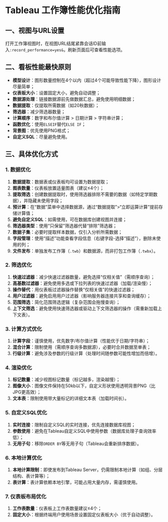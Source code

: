# Tableau 工作簿性能优化指南

## 一、视图与URL设置
打开工作簿视图时，在视图URL结尾紧靠会话ID前输入`:record_performance=yes&`，刷新页面后可查看性能选项。

## 二、看板性能最快原则
- **模型设计**：图形数量控制在4个以内（超过4个可能导致性能下降），图形设计尽量简单；
- **仪表板大小**：设置固定大小，避免自动调整；
- **数据源处理**：链接数据源前先做数据汇总，避免使用明细数据；
- **数据提取**：仅提取所需数据（如20秋数据）；
- **筛选器**：减少筛选器数量；
- **计算顺序**：数字和布尔值计算 > 日期计算 > 字符串计算；
- **函数优化**：使用`ELSEIF`替代`ELSE IF`；
- **背景图**：优先使用PNG格式；
- **自定义SQL**：尽量避免使用。

## 三、具体优化方式
### 1. 数据优化
1. **数据提取**：数据表或仪表板均可设置为数据提取；
2. **图表数量**：仪表板放置适量图表（建议≤4个）；
3. **提取筛选**：创建数据提取时，使用筛选器排除不需要的数据（如特定学期数据），并隐藏未使用字段；
4. **预计算**：在“数据”菜单中选择数据源，通过“数据提取”>“立即运算计算”提前存储计算值；
5. **避免自定义SQL**：如需使用，可在数据库创建视图并连接；
6. **筛选器类型**：使用“只保留”筛选器代替“排除”筛选器；
7. **数据子集**：必要时提取样本数据，仅引入分析所需数据；
8. **字段管理**：使用“描述”功能查看字段信息（右键字段-选择“描述”），删除未使用的列；
9. **文件发布**：单独发布工作簿（`.twb`）和数据源，而非打包工作簿（`.twbx`）。

### 2. 筛选优化
1. **快速过滤器**：减少快速过滤器数量，避免选择“仅相关值”（需顺序查询）；
2. **高基数过滤器**：避免使用多选或下拉列表的快速过滤器（加载/渲染慢）；
3. **操作替代**：用仪表板过滤器操作替换“仅相关值”的快速过滤器；
4. **用户过滤器**：避免启用用户过滤器（影响服务器连接共享和查询缓存）；
5. **范围筛选**：简化范围筛选逻辑（复杂范围会拖慢查询）；
6. **上下文筛选**：避免使用快速筛选器或驱动上下文筛选器的操作（需重新加载上下文表）。

### 3. 计算方式优化
1. **计算字段**：谨慎使用，优先数字/布尔值计算（性能优于日期/字符串）；
2. **混合计算**：限制使用（需顺序查询多数据源），必要时合并数据至单表；
3. **行级计算**：避免涉及参数的行级计算（处理时间随参数可能性增加而倍增）。

### 4. 渲染优化
1. **标记数量**：减少视图标记数量（标记越多，渲染越慢）；
2. **图像大小**：图像文件保持在50kb以下，自定义形状使用透明背景PNG（比JPG更高效）；
3. **文本表**：限制使用带大量标记的详细文本表（加载时间长）。

### 5. 自定义SQL优化
1. **实时连接**：限制自定义SQL的实时连接，优先连接数据库视图；
2. **参数使用**：避免在Tableau自定义SQL中使用参数（数据库处理子查询效率低）；
3. **无用子句**：移除`ORDER BY`等无用子句（Tableau会重新排序数据）。

### 6. 本地计算优化
1. **本地计算限制**：即使发布到Tableau Server，仍需限制本地计算（如组、分层结构、表计算等）；
2. **表计算**：表计算依赖本地引擎，可能占用大量内存，需谨慎使用。

### 7. 仪表板布局优化
1. **工作表数量**：仪表板上工作表数量建议≤4个；
2. **固定大小**：根据终端用户使用场景设置固定仪表板大小（优于自动调整）。